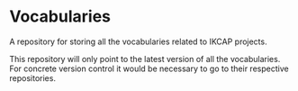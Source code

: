 # Vocabularies
A repository for storing all the vocabularies related to IKCAP projects.

This repository will only point to the latest version of all the vocabularies. For concrete version control it would be necessary to go to their respective repositories.
